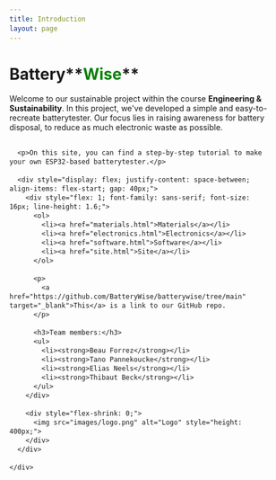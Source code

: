 ```yaml
---
title: Introduction
layout: page
---
```


# Battery**<span style="color:green;">Wise</span>**

Welcome to our sustainable project within the course **Engineering & Sustainability**. In this project, we've developed a simple and easy-to-recreate batterytester. Our focus lies in raising awareness for battery disposal, to reduce as much electronic waste as possible.

<div style="display: table; width: 100%;">
  <div style="display: table-row;">
    <div style="display: table-cell; vertical-align: top; padding-right: 40px;">
      
      <p>On this site, you can find a step-by-step tutorial to make your own ESP32-based batterytester.</p>

      <div style="display: flex; justify-content: space-between; align-items: flex-start; gap: 40px;">
        <div style="flex: 1; font-family: sans-serif; font-size: 16px; line-height: 1.6;">
          <ol>
            <li><a href="materials.html">Materials</a></li>
            <li><a href="electronics.html">Electronics</a></li>
            <li><a href="software.html">Software</a></li>
            <li><a href="site.html">Site</a></li>
          </ol>

          <p>
            <a href="https://github.com/BatteryWise/batterywise/tree/main" target="_blank">This</a> is a link to our GitHub repo.
          </p>

          <h3>Team members:</h3>
          <ul>
            <li><strong>Beau Forrez</strong></li>
            <li><strong>Tano Pannekoucke</strong></li>
            <li><strong>Elias Neels</strong></li>
            <li><strong>Thibaut Beck</strong></li>
          </ul>
        </div>

        <div style="flex-shrink: 0;">
          <img src="images/logo.png" alt="Logo" style="height: 400px;">
        </div>
      </div>

    </div>
  </div>
</div>
